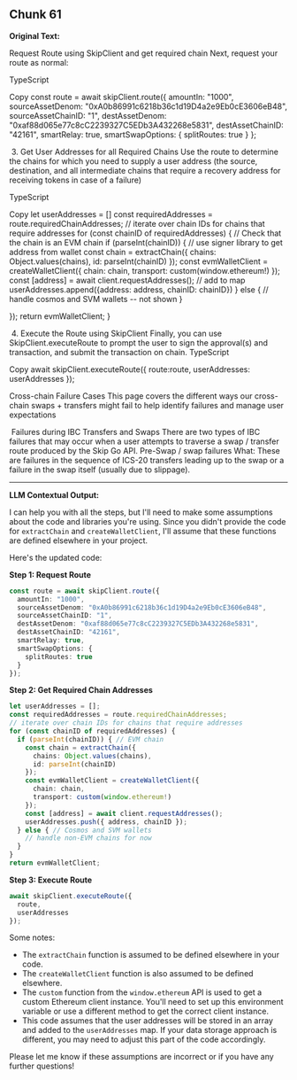 ## Chunk 61

**Original Text:**

Request Route using SkipClient and get required chain
Next, request your route as normal:

TypeScript

Copy
const route = await skipClient.route({
  amountIn: "1000",
  sourceAssetDenom: "0xA0b86991c6218b36c1d19D4a2e9Eb0cE3606eB48",
  sourceAssetChainID: "1",
  destAssetDenom: "0xaf88d065e77c8cC2239327C5EDb3A432268e5831",
  destAssetChainID: "42161",
  smartRelay: true,
  smartSwapOptions: {
    splitRoutes: true
  }
};

​
3. Get User Addresses for all Required Chains
Use the route to determine the chains for which you need to supply a user address (the source, destination, and all intermediate chains that require a recovery address for receiving tokens in case of a failure)

TypeScript

Copy
let userAddresses = []
const requiredAddresses = route.requiredChainAddresses;
// iterate over chain IDs for chains that require addresses
for (const chainID of requiredAddresses) {
  	// Check that the chain is an EVM chain
    if (parseInt(chainID)) {
      // use signer library to get address from wallet
      const chain = extractChain({
        chains: Object.values(chains),
        id: parseInt(chainID)
      });
      const evmWalletClient = createWalletClient({
        chain: chain,
        transport: custom(window.ethereum!)
      });
      const [address] = await client.requestAddresses();
      // add to map
      userAddresses.append({address: address, chainID: chainID})
    } else {
      // handle cosmos and SVM wallets -- not shown
    }

});
return evmWalletClient;
}

​
4. Execute the Route using SkipClient
Finally, you can use SkipClient.executeRoute to prompt the user to sign the approval(s) and transaction, and submit the transaction on chain. TypeScript

Copy
await skipClient.executeRoute({
  route:route,
  userAddresses: userAddresses
});


Cross-chain Failure Cases
This page covers the different ways our cross-chain swaps + transfers might fail to help identify failures and manage user expectations

​
Failures during IBC Transfers and Swaps
There are two types of IBC failures that may occur when a user attempts to traverse a swap / transfer route produced by the Skip Go API. Pre-Swap / swap failures
What: These are failures in the sequence of ICS-20 transfers leading up to the swap or a failure in the swap itself (usually due to slippage).

---

**LLM Contextual Output:**

I can help you with all the steps, but I'll need to make some assumptions about the code and libraries you're using. Since you didn't provide the code for `extractChain` and `createWalletClient`, I'll assume that these functions are defined elsewhere in your project.

Here's the updated code:

**Step 1: Request Route**
```typescript
const route = await skipClient.route({
  amountIn: "1000",
  sourceAssetDenom: "0xA0b86991c6218b36c1d19D4a2e9Eb0cE3606eB48",
  sourceAssetChainID: "1",
  destAssetDenom: "0xaf88d065e77c8cC2239327C5EDb3A432268e5831",
  destAssetChainID: "42161",
  smartRelay: true,
  smartSwapOptions: {
    splitRoutes: true
  }
});
```

**Step 2: Get Required Chain Addresses**
```typescript
let userAddresses = [];
const requiredAddresses = route.requiredChainAddresses;
// iterate over chain IDs for chains that require addresses
for (const chainID of requiredAddresses) {
  if (parseInt(chainID)) { // EVM chain
    const chain = extractChain({
      chains: Object.values(chains),
      id: parseInt(chainID)
    });
    const evmWalletClient = createWalletClient({
      chain: chain,
      transport: custom(window.ethereum!)
    });
    const [address] = await client.requestAddresses();
    userAddresses.push({ address, chainID });
  } else { // Cosmos and SVM wallets
    // handle non-EVM chains for now
  }
}
return evmWalletClient;
```

**Step 3: Execute Route**
```typescript
await skipClient.executeRoute({
  route,
  userAddresses
});
```

Some notes:

* The `extractChain` function is assumed to be defined elsewhere in your code.
* The `createWalletClient` function is also assumed to be defined elsewhere.
* The `custom` function from the `window.ethereum` API is used to get a custom Ethereum client instance. You'll need to set up this environment variable or use a different method to get the correct client instance.
* This code assumes that the user addresses will be stored in an array and added to the `userAddresses` map. If your data storage approach is different, you may need to adjust this part of the code accordingly.

Please let me know if these assumptions are incorrect or if you have any further questions!
